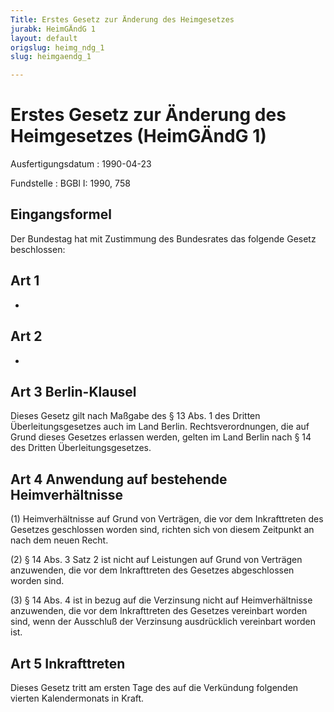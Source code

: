 ```yaml
---
Title: Erstes Gesetz zur Änderung des Heimgesetzes
jurabk: HeimGÄndG 1
layout: default
origslug: heimg_ndg_1
slug: heimgaendg_1

---
```


# Erstes Gesetz zur Änderung des Heimgesetzes (HeimGÄndG 1)

Ausfertigungsdatum
:   1990-04-23

Fundstelle
:   BGBl I: 1990, 758

## Eingangsformel

Der Bundestag hat mit Zustimmung des Bundesrates das folgende Gesetz
beschlossen:

## Art 1

-

## Art 2

-

## Art 3 Berlin-Klausel

Dieses Gesetz gilt nach Maßgabe des § 13 Abs. 1 des Dritten
Überleitungsgesetzes auch im Land Berlin. Rechtsverordnungen, die auf
Grund dieses Gesetzes erlassen werden, gelten im Land Berlin nach § 14
des Dritten Überleitungsgesetzes.

## Art 4 Anwendung auf bestehende Heimverhältnisse

(1) Heimverhältnisse auf Grund von Verträgen, die vor dem
Inkrafttreten des Gesetzes geschlossen worden sind, richten sich von
diesem Zeitpunkt an nach dem neuen Recht.

(2) § 14 Abs. 3 Satz 2 ist nicht auf Leistungen auf Grund von
Verträgen anzuwenden, die vor dem Inkrafttreten des Gesetzes
abgeschlossen worden sind.

(3) § 14 Abs. 4 ist in bezug auf die Verzinsung nicht auf
Heimverhältnisse anzuwenden, die vor dem Inkrafttreten des Gesetzes
vereinbart worden sind, wenn der Ausschluß der Verzinsung ausdrücklich
vereinbart worden ist.

## Art 5 Inkrafttreten

Dieses Gesetz tritt am ersten Tage des auf die Verkündung folgenden
vierten Kalendermonats in Kraft.

